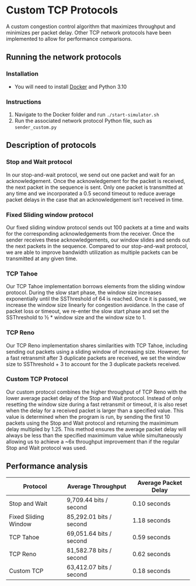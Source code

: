 # Custom TCP Protocols
A custom congestion control algorithm that maximizes throughput and minimizes per packet delay. Other TCP network protocols have been implemented to allow for performance comparisons.

## Running the network protocols
### Installation
- You will need to install [Docker](https://docs.docker.com/engine/install/ubuntu/) and Python 3.10

### Instructions
1. Navigate to the Docker folder and run ```./start-simulator.sh```
2. Run the associated network protocol Python file, such as ```sender_custom.py```

## Description of protocols
### Stop and Wait protocol
In our stop-and-wait protocol, we send out one packet and wait for an acknowledgement. Once the acknowledgement for the packet is received, the next packet in the sequence is sent. Only one packet is transmitted at any time and we incorporated a 0.5 second timeout to reduce average packet delays in the case that an acknowledgement isn’t received in time.

### Fixed Sliding window protocol
Our fixed sliding window protocol sends out 100 packets at a time and waits for the corresponding acknowledgements from the receiver. Once the sender receives these acknowledgements, our window slides and sends out the next packets in the sequence. Compared to our stop-and-wait protocol, we are able to improve bandwidth utilization as multiple packets can be transmitted at any given time.

### TCP Tahoe
Our TCP Tahoe implementation borrows elements from the sliding window protocol. During the slow start phase, the window size increases exponentially until the SSThreshold of 64 is reached. Once it is passed, we increase the window size linearly for congestion avoidance. In the case of packet loss or timeout, we re-enter the slow start phase and set the SSThreshold to ½ * window size and the window size to 1.

### TCP Reno
Our TCP Reno implementation shares similarities with TCP Tahoe, including sending out packets using a sliding window of increasing size. However, for a fast retransmit after 3 duplicate packets are received, we set the window size to SSThreshold + 3 to account for the 3 duplicate packets received.

### Custom TCP Protocol
Our custom protocol combines the higher throughput of TCP Reno with the lower average packet delay of the Stop and Wait protocol. Instead of only resetting the window size during a fast retransmit or timeout, it is also reset when the delay for a received packet is larger than a specified value. This value is determined when the program is run, by sending the first 10 packets using the Stop and Wait protocol and returning the maximimum delay multipled by 1.25. This method ensures the average packet delay will always be less than the specified maximimum value while simultaneously allowing us to achieve a ~6x throughput improvement than if the regular Stop and Wait protocol was used.

## Performance analysis
| Protocol             | Average Throughput      | Average Packet Delay |
| -------------------- | ----------------------- | -------------------- |
| Stop and Wait        | 9,709.44 bits / second  | 0.10 seconds         |
| Fixed Sliding Window | 85,292.01 bits / second | 1.18 seconds         |
| TCP Tahoe            | 69,051.64 bits / second | 0.59 seconds         |
| TCP Reno             | 81,582.78 bits / second | 0.62 seconds         |
| Custom TCP           | 63,412.07 bits / second | 0.18 seconds         |